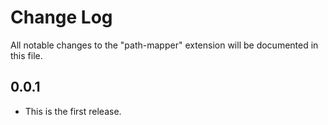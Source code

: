 # Change Log

All notable changes to the "path-mapper" extension will be documented in this file.


## 0.0.1

- This is the first release.



